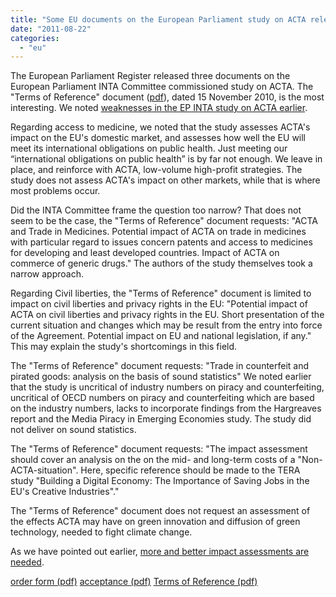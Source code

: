 ```yaml
---
title: "Some EU documents on the European Parliament study on ACTA released"
date: "2011-08-22"
categories: 
  - "eu"
---
```


The European Parliament Register released three documents on the European Parliament INTA Committee commissioned study on ACTA. The "Terms of Reference" document ([pdf](http://people.ffii.org/~ante/acta/EXPO-Terms-of-Reference.pdf)), dated 15 November 2010, is the most interesting. We noted [weaknesses in the EP INTA study on ACTA earlier](http://acta.ffii.org/?p=681).

Regarding access to medicine, we noted that the study assesses ACTA's impact on the EU's domestic market, and assesses how well the EU will meet its international obligations on public health. Just meeting our “international obligations on public health” is by far not enough. We leave in place, and reinforce with ACTA, low-volume high-profit strategies. The study does not assess ACTA's impact on other markets, while that is where most problems occur.

Did the INTA Committee frame the question too narrow? That does not seem to be the case, the "Terms of Reference" document requests: "ACTA and Trade in Medicines. Potential impact of ACTA on trade in medicines with particular regard to issues concern patents and access to medicines for developing and least developed countries. Impact of ACTA on commerce of generic drugs." The authors of the study themselves took a narrow approach.

Regarding Civil liberties, the "Terms of Reference" document is limited to impact on civil liberties and privacy rights in the EU: "Potential impact of ACTA on civil liberties and privacy rights in the EU. Short presentation of the current situation and changes which may be result from the entry into force of the Agreement. Potential impact on EU and national legislation, if any." This may explain the study's shortcomings in this field.

The "Terms of Reference" document requests: "Trade in counterfeit and pirated goods: analysis on the basis of sound statistics" We noted earlier that the study is uncritical of industry numbers on piracy and counterfeiting, uncritical of OECD numbers on piracy and counterfeiting which are based on the industry numbers, lacks to incorporate findings from the Hargreaves report and the Media Piracy in Emerging Economies study. The study did not deliver on sound statistics.

The "Terms of Reference" document requests: "The impact assessment should cover an analysis on the on the mid- and long-term costs of a "Non-ACTA-situation". Here, specific reference should be made to the TERA study "Building a Digital Economy: The Importance of Saving Jobs in the EU's Creative Industries"."

The "Terms of Reference" document does not request an assessment of the effects ACTA may have on green innovation and diffusion of green technology, needed to fight climate change.

As we have pointed out earlier, [more and better impact assessments are needed](http://acta.ffii.org/?p=681).

[order form (pdf)](http://people.ffii.org/~ante/acta/EXPO-order-form.pdf) [acceptance (pdf)](http://people.ffii.org/~ante/acta/EXPO-acceptance.pdf) [Terms of Reference (pdf)](http://people.ffii.org/~ante/acta/EXPO-Terms-of-Reference.pdf)

